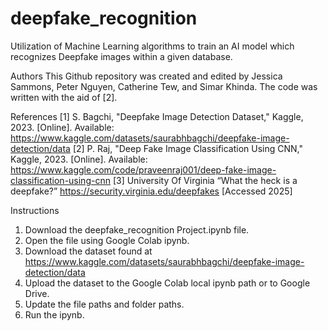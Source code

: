 # deepfake_recognition
Utilization of Machine Learning algorithms to train an AI model which recognizes Deepfake images within a given database. 

Authors
This Github repository was created and edited by Jessica Sammons, Peter Nguyen, Catherine Tew, and Simar Khinda. The code was written with the aid of [2].

References
[1] S. Bagchi, "Deepfake Image Detection Dataset," Kaggle, 2023. [Online]. Available: https://www.kaggle.com/datasets/saurabhbagchi/deepfake-image-detection/data
[2] P. Raj, "Deep Fake Image Classification Using CNN," Kaggle, 2023. [Online]. Available: https://www.kaggle.com/code/praveenraj001/deep-fake-image-classification-using-cnn
[3] University Of Virginia “What the heck is a deepfake?” https://security.virginia.edu/deepfakes [Accessed 2025]

Instructions
1. Download the deepfake_recognition Project.ipynb file.
2. Open the file using Google Colab ipynb.
3. Download the dataset found at https://www.kaggle.com/datasets/saurabhbagchi/deepfake-image-detection/data
4. Upload the dataset to the Google Colab local ipynb path or to Google Drive.
5. Update the file paths and folder paths.
6. Run the ipynb.
